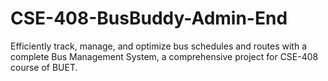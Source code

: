 # CSE-408-BusBuddy-Admin-End
Efficiently track, manage, and optimize bus schedules and routes with a complete Bus Management System, a comprehensive project for CSE-408 course of BUET.
